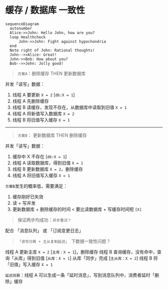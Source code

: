 # 缓存 / 数据库 一致性

``` mermaid
sequenceDiagram
  autonumber
  Alice->>John: Hello John, how are you?
  loop Healthcheck
      John->>John: Fight against hypochondria
  end
  Note right of John: Rational thoughts!
  John-->>Alice: Great!
  John->>Bob: How about you?
  Bob-->>John: Jolly good!
```

> `方案A`：删除缓存 THEN 更新数据库

并发「读写」数据：

1. 线程 A 要更新 `X = 2` [`db:X = 1`]
2. 线程 A 先删除缓存
3. 线程 B 读缓存，发现不存在，从数据库中读取到旧值 `X = 1`
4. 线程 A 将新值写入数据库 `X = 2`
5. 线程 B 将旧值写入缓存 `X = 1`

___

> `方案B`： 更新数据库 THEN 删除缓存

并发「读写」数据：

1. 缓存中 X 不存在 [`db:X = 1`]
2. 线程 A 读取数据库，得到旧值 `X = 1`
3. 线程 B 更新数据库 `X = 2`，删除缓存
4. 线程 A 将旧值写入缓存 `X = 1`

`方案B`发生的概率低，需要满足：

1. 缓存刚好已失效
2. 读 + 写并发
3. 更新数据库 + 删除缓存的时间 < 要比读数据库 + 写缓存时间短 `[X]`

> 保证两步均成功：`异步重试？`

配合 「消息队列」 或 「订阅变更日志」

> `「读写分离 + 主从复制延迟」 `下数据一致性问题？

线程 A 更新主库 `X = 2` [`主库：X = 1`]，删除缓存
线程 B 查询缓存，没有命中，查询「从库」得到旧值 [`从库：X = 1`]
从库「同步」完成 [`主从库：X = 2`]
线程 B 将「旧值」写入缓存 `X = 1`

`延迟双删`：线程 A 可以生成一条「延时消息」，写到消息队列中，消费者延时「删除」缓存

